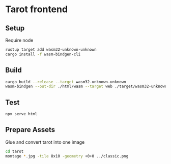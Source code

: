 # Tarot frontend

## Setup

Require node

```bash
rustup target add wasm32-unknown-unknown
cargo install -f wasm-bindgen-cli
```

## Build

```bash
cargo build --release --target wasm32-unknown-unknown
wasm-bindgen --out-dir ./html/wasm --target web ./target/wasm32-unknown-unknown/release/tarot-front.wasm
```

## Test

```bash
npx serve html
```

## Prepare Assets

Glue and convert tarot into one image

```bash
cd tarot
montage *.jpg -tile 8x10 -geometry +0+0 ../classic.png
```
